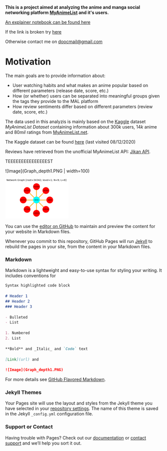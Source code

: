 **This is a project aimed at analyzing the anime and manga social networking platform [MyAnimeList](https://myanimelist.net/) and it's users.**

[An explainer notebook can be found here](https://nbviewer.jupyter.org/github/oliv2079/ProjectB_Website/blob/gh-pages/ProjectB_Final_V3.ipynb)

If the link is broken try [here](https://nbviewer.jupyter.org/github/oliv2079/ProjectB_Website/blob/gh-pages//Explainer_Notebook/ProjectB_Final.ipynb)

Otherwise contact me on doocmail@gmail.com

# Motivation

The main goals are to provide information about:

- User watching habits and what makes an anime popular based on different parameters (release date, score, etc.)
- How (or whether) users can be separated into meaningful groups given the tags they provide to the MAL platform
- How review sentiments differ based on different parameters (review date, score, etc.)



The data used in this analyzis is mainly based on the [Kaggle](https://www.kaggle.com/) dataset *MyAnimeList Dataset* containing information about $300k$ users, $14k$ anime and $80mil$ ratings from [MyAnimeList.net](https://myanimelist.net/).

The Kaggle dataset can be found [here](https://www.kaggle.com/azathoth42/myanimelist) (last visited 08/12/2020)

Reviews have retrieved from the unofficial MyAnimeList API: [Jikan API](https://jikan.moe/). 







TEEEEEEEEEEEEEEEST

![Image](Graph_depth1.PNG | width=100)

<img src="Graph_depth1.PNG" width="40%">


You can use the [editor on GitHub](https://github.com/oliv2079/ProjectB_Website/edit/gh-pages/index.md) to maintain and preview the content for your website in Markdown files.

Whenever you commit to this repository, GitHub Pages will run [Jekyll](https://jekyllrb.com/) to rebuild the pages in your site, from the content in your Markdown files.

### Markdown

Markdown is a lightweight and easy-to-use syntax for styling your writing. It includes conventions for

```markdown
Syntax highlighted code block

# Header 1
## Header 2
### Header 3

- Bulleted
- List

1. Numbered
2. List

**Bold** and _Italic_ and `Code` text

[Link](url) and 

![Image](Graph_depth1.PNG)
```

For more details see [GitHub Flavored Markdown](https://guides.github.com/features/mastering-markdown/).

### Jekyll Themes

Your Pages site will use the layout and styles from the Jekyll theme you have selected in your [repository settings](https://github.com/oliv2079/ProjectB_Website/settings). The name of this theme is saved in the Jekyll `_config.yml` configuration file.

### Support or Contact

Having trouble with Pages? Check out our [documentation](https://docs.github.com/categories/github-pages-basics/) or [contact support](https://github.com/contact) and we’ll help you sort it out.
